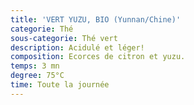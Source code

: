 ```yaml
---
title: 'VERT YUZU, BIO (Yunnan/Chine)'
categorie: Thé
sous-categorie: Thé vert
description: Acidulé et léger!
composition: Ecorces de citron et yuzu.
temps: 3 mn
degree: 75°C
time: Toute la journée
---
```



